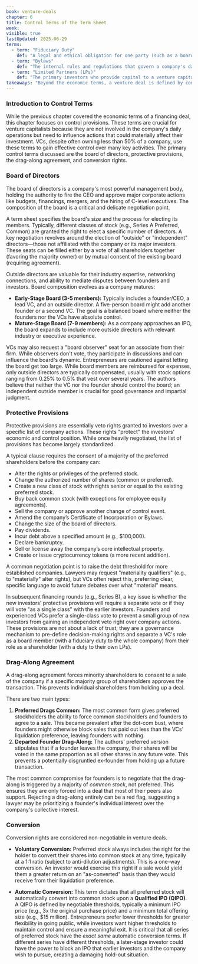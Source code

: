 ```yaml
---
book: venture-deals
chapter: 6
title: Control Terms of the Term Sheet
week: 
visible: true
lastUpdated: 2025-06-29
terms:
  - term: "Fiduciary Duty"
    def: "A legal and ethical obligation for one party (such as a board member) to act in the best interests of another party (the company and all its shareholders). This requires prioritizing the company's welfare over any personal interests."
  - term: "Bylaws"
    def: "The internal rules and regulations that govern a company's day-to-day operations. They detail procedures for holding board meetings, electing officers, and other corporate governance matters, supplementing the foundational rules set in the Certificate of Incorporation."
  - term: "Limited Partners (LPs)"
    def: "The primary investors who provide capital to a venture capital fund. Their liability is 'limited' to the amount of their investment, and they do not participate in the daily management of the fund, which is handled by the General Partners (the VCs)."
takeaways: "Beyond the economic terms, a venture deal is defined by control terms that give investors a say in critical company decisions. For a founder, understanding the nuances of board composition, protective provision veto rights, and drag-along clauses is just as important as negotiating valuation, as these terms dictate who truly has power when major strategic choices must be made."
---
```


### Introduction to Control Terms
While the previous chapter covered the economic terms of a financing deal, this chapter focuses on control provisions. These terms are crucial for venture capitalists because they are not involved in the company's daily operations but need to influence actions that could materially affect their investment. VCs, despite often owning less than 50% of a company, use these terms to gain effective control over many key activities. The primary control terms discussed are the board of directors, protective provisions, the drag-along agreement, and conversion rights.

### Board of Directors
The board of directors is a company's most powerful management body, holding the authority to fire the CEO and approve major corporate actions like budgets, financings, mergers, and the hiring of C-level executives. The composition of the board is a critical and delicate negotiation point.

A term sheet specifies the board's size and the process for electing its members. Typically, different classes of stock (e.g., Series A Preferred, Common) are granted the right to elect a specific number of directors. A key negotiation revolves around the election of "outside" or "independent" directors—those not affiliated with the company or its major investors. These seats can be filled either by a vote of all shareholders together (favoring the majority owner) or by mutual consent of the existing board (requiring agreement).

Outside directors are valuable for their industry expertise, networking connections, and ability to mediate disputes between founders and investors. Board composition evolves as a company matures:
* **Early-Stage Board (3-5 members):** Typically includes a founder/CEO, a lead VC, and an outside director. A five-person board might add another founder or a second VC. The goal is a balanced board where neither the founders nor the VCs have absolute control.
* **Mature-Stage Board (7-9 members):** As a company approaches an IPO, the board expands to include more outside directors with relevant industry or executive experience.

VCs may also request a "board observer" seat for an associate from their firm. While observers don't vote, they participate in discussions and can influence the board's dynamic. Entrepreneurs are cautioned against letting the board get too large. While board members are reimbursed for expenses, only outside directors are typically compensated, usually with stock options ranging from 0.25% to 0.5% that vest over several years. The authors believe that neither the VC nor the founder should control the board; an independent outside member is crucial for good governance and impartial judgment.

### Protective Provisions
Protective provisions are essentially veto rights granted to investors over a specific list of company actions. These rights "protect" the investors' economic and control position. While once heavily negotiated, the list of provisions has become largely standardized.

A typical clause requires the consent of a majority of the preferred shareholders before the company can:
* Alter the rights or privileges of the preferred stock.
* Change the authorized number of shares (common or preferred).
* Create a new class of stock with rights senior or equal to the existing preferred stock.
* Buy back common stock (with exceptions for employee equity agreements).
* Sell the company or approve another change of control event.
* Amend the company’s Certificate of Incorporation or Bylaws.
* Change the size of the board of directors.
* Pay dividends.
* Incur debt above a specified amount (e.g., $100,000).
* Declare bankruptcy.
* Sell or license away the company’s core intellectual property.
* Create or issue cryptocurrency tokens (a more recent addition).

A common negotiation point is to raise the debt threshold for more established companies. Lawyers may request "materiality qualifiers" (e.g., to "materially" alter rights), but VCs often reject this, preferring clear, specific language to avoid future debates over what "material" means.

In subsequent financing rounds (e.g., Series B), a key issue is whether the new investors' protective provisions will require a separate vote or if they will vote "as a single class" with the earlier investors. Founders and experienced VCs prefer a single-class vote to prevent a small group of new investors from gaining an independent veto right over company actions. These provisions are not about a lack of trust; they are a governance mechanism to pre-define decision-making rights and separate a VC's role as a board member (with a fiduciary duty to the whole company) from their role as a shareholder (with a duty to their own LPs).

### Drag-Along Agreement
A drag-along agreement forces minority shareholders to consent to a sale of the company if a specific majority group of shareholders approves the transaction. This prevents individual shareholders from holding up a deal.

There are two main types:
1.  **Preferred Drags Common:** The most common form gives preferred stockholders the ability to force common stockholders and founders to agree to a sale. This became prevalent after the dot-com bust, where founders might otherwise block sales that paid out less than the VCs' liquidation preference, leaving founders with nothing.
2.  **Departed Founder Drag-Along:** The authors' preferred version stipulates that if a founder leaves the company, their shares will be voted in the same proportion as all other shares in any future vote. This prevents a potentially disgruntled ex-founder from holding up a future transaction.

The most common compromise for founders is to negotiate that the drag-along is triggered by a majority of *common stock*, not preferred. This ensures they are only forced into a deal that most of their peers also support. Rejecting a drag-along entirely can be a red flag, suggesting a lawyer may be prioritizing a founder's individual interest over the company's collective interest.

### Conversion
Conversion rights are considered non-negotiable in venture deals.

* **Voluntary Conversion:** Preferred stock always includes the right for the holder to convert their shares into common stock at any time, typically at a 1:1 ratio (subject to anti-dilution adjustments). This is a one-way conversion. An investor would exercise this right if a sale would yield them a greater return on an "as-converted" basis than they would receive from their liquidation preference.

* **Automatic Conversion:** This term dictates that all preferred stock will automatically convert into common stock upon a **Qualified IPO (QIPO)**. A QIPO is defined by negotiable thresholds, typically a minimum IPO price (e.g., 3x the original purchase price) and a minimum total offering size (e.g., $15 million). Entrepreneurs prefer lower thresholds for greater flexibility in going public, while investors want higher thresholds to maintain control and ensure a meaningful exit. It is critical that all series of preferred stock have the *exact same* automatic conversion terms. If different series have different thresholds, a later-stage investor could have the power to block an IPO that earlier investors and the company wish to pursue, creating a damaging hold-out situation.